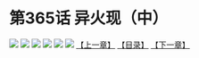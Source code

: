 # 第365话 异火现（中）
![](https://mhpic.xiaomingtaiji.net/comic/D/斗破苍穹拆分版/365话/1.jpg-zymk.middle.webp)
![](https://mhpic.xiaomingtaiji.net/comic/D/斗破苍穹拆分版/365话/2.jpg-zymk.middle.webp)
![](https://mhpic.xiaomingtaiji.net/comic/D/斗破苍穹拆分版/365话/3.jpg-zymk.middle.webp)
![](https://mhpic.xiaomingtaiji.net/comic/D/斗破苍穹拆分版/365话/4.jpg-zymk.middle.webp)
![](https://mhpic.xiaomingtaiji.net/comic/D/斗破苍穹拆分版/365话/5.jpg-zymk.middle.webp)
![](https://mhpic.xiaomingtaiji.net/comic/D/斗破苍穹拆分版/365话/6.jpg-zymk.middle.webp)
[【上一章】](./364.md)
[【目录】](./READMD.md)
[【下一章】](./366.md)
